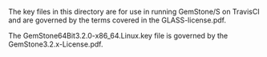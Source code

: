 The key files in this directory are for use in running GemStone/S on TravisCI and are governed by the terms covered in the GLASS-license.pdf.

The GemStone64Bit3.2.0-x86_64.Linux.key file is governed by the GemStone3.2.x-License.pdf.

